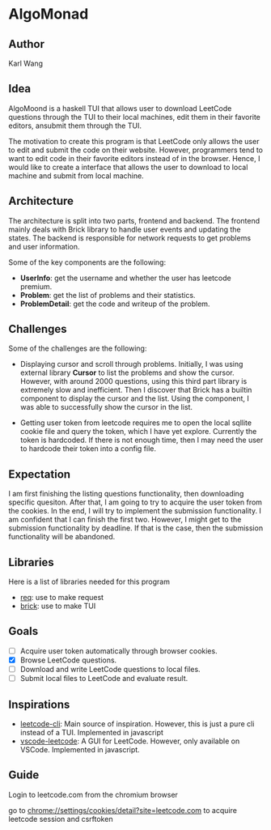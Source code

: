 # AlgoMonad

## Author

Karl Wang

## Idea

AlgoMoond is a haskell TUI that allows user to download LeetCode questions through the TUI to their local machines, edit them in their favorite editors, ansubmit them through the TUI.

The motivation to create this program is that LeetCode only allows the user to edit and submit the code on their website. However, programmers tend to want to edit code in their favorite editors instead of in the browser. Hence, I would like to create a interface that allows the user to download to local machine and submit from local machine.

## Architecture

The architecture is split into two parts, frontend and backend. The frontend mainly deals with Brick library to handle user events and updating the states. The backend is responsible for network requests to get problems and user information.

Some of the key components are the following:

- **UserInfo**: get the username and whether the user has leetcode premium.
- **Problem**: get the list of problems and their statistics.
- **ProblemDetail**: get the code and writeup of the problem.

## Challenges

Some of the challenges are the following:

- Displaying cursor and scroll through problems. Initially, I was using external library **Cursor** to list the problems and show the cursor. However, with around 2000 questions, using this third part library is extremely slow and inefficient. Then I discover that Brick has a builtin component to display the cursor and the list. Using the component, I was able to successfully show the cursor in the list.

- Getting user token from leetcode requires me to open the local sqllite cookie file and query the token, which I have yet explore. Currently the token is hardcoded. If there is not enough time, then I may need the user to hardcode their token into a config file.

## Expectation

I am first finishing the listing questions functionality, then downloading specific quesiton. After that, I am going to try to acquire the user token from the cookies. In the end, I will try to implement the submission functionality. I am confident that I can finish the first two. However, I might get to the submission functionality by deadline. If that is the case, then the submission functionality will be abandoned.

## Libraries

Here is a list of libraries needed for this program

- [req](https://hackage.haskell.org/package/req): use to make request
- [brick](https://hackage.haskell.org/package/brick): use to make TUI

## Goals

- [ ] Acquire user token automatically through browser cookies.
- [x] Browse LeetCode questions.
- [ ] Download and write LeetCode questions to local files.
- [ ] Submit local files to LeetCode and evaluate result.

## Inspirations

- [leetcode-cli](https://github.com/skygragon/leetcode-cli): Main source of inspiration. However, this is just a pure cli instead of a TUI. Implemented in javascript
- [vscode-leetcode](https://github.com/LeetCode-OpenSource/vscode-leetcode): A GUI for LeetCode. However, only available on VSCode. Implemented in javascript.

## Guide

Login to leetcode.com from the chromium browser

go to [chrome://settings/cookies/detail?site=leetcode.com](chrome://settings/cookies/detail?site=leetcode.com) to acquire leetcode session and csrftoken
